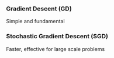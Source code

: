 ### Gradient Descent (GD)
Simple and fundamental

### Stochastic Gradient Descent (SGD)
Faster, effective for large scale problems